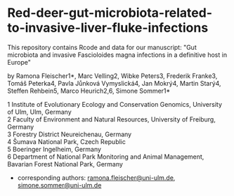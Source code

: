 # Red-deer-gut-microbiota-related-to-invasive-liver-fluke-infections

This repository contains Rcode and data for our manuscript: "Gut microbiota and invasive Fascioloides magna infections in a definitive host in Europe"

by Ramona Fleischer1*, Marc Velling2, Wibke Peters3, Frederik Franke3, Tomáš Peterka4, Pavla Jůnková Vymyslická4, Jan Mokrý4, Martin Starý4, Steffen Rehbein5, Marco Heurich2,6, Simone Sommer1*

1 Institute of Evolutionary Ecology and Conservation Genomics, University of Ulm, Ulm, Germany <br>
2 Faculty of Environment and Natural Resources, University of Freiburg, Germany <br>
3 Forestry District Neureichenau, Germany <br>
4 Šumava National Park, Czech Republic <br>
5 Boeringer Ingelheim, Germany <br>
6 Department of National Park Monitoring and Animal Management, Bavarian Forest National Park, Germany

* corresponding authors: ramona.fleischer@uni-ulm.de, simone.sommer@uni-ulm.de 
